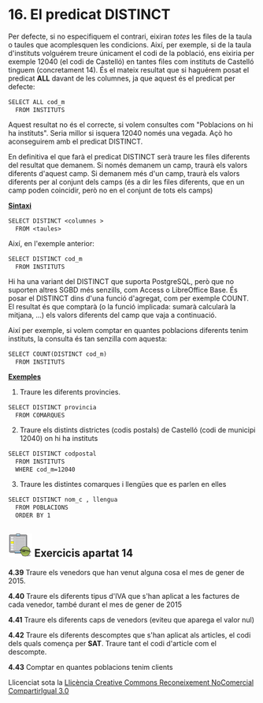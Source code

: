 # 16\. El predicat DISTINCT

Per defecte, si no especifiquem el contrari, eixiran _totes_ les files de la
taula o taules que acomplesquen les condicions. Així, per exemple, si de la
taula d'instituts volguérem treure únicament el codi de la població, ens
eixiria per exemple 12040 (el codi de Castelló) en tantes files com instituts
de Castelló tinguem (concretament 14). És el mateix resultat que si haguérem
posat el predicat **ALL** davant de les columnes, ja que aquest és el predicat
per defecte:
```
SELECT ALL cod_m  
  FROM INSTITUTS
```
Aquest resultat no és el correcte, si volem consultes com "Poblacions on hi ha
instituts". Seria millor si isquera 12040 només una vegada. Açò ho
aconseguirem amb el predicat DISTINCT.

En definitiva el que farà el predicat DISTINCT serà traure les files diferents
del resultat que demanem. Si només demanem un camp, traurà els valors
diferents d'aquest camp. Si demanem més d'un camp, traurà els valors diferents
per al conjunt dels camps (és a dir les files diferents, que en un camp poden
coincidir, però no en el conjunt de tots els camps)

**<u>Sintaxi</u>**
```
SELECT DISTINCT <columnes >  
  FROM <taules>
```
Així, en l'exemple anterior:
```
SELECT DISTINCT cod_m  
  FROM INSTITUTS
```
Hi ha una variant del DISTINCT que suporta PostgreSQL, però que no suporten
altres SGBD més senzills, com Access o LibreOffice Base. És posar el DISTINCT
dins d'una funció d'agregat, com per exemple COUNT. El resultat és que
comptarà (o la funció implicada: sumarà calcularà la mitjana, ...) els valors
diferents del camp que vaja a continuació.

Així per exemple, si volem comptar en quantes poblacions diferents tenim
instituts, la consulta és tan senzilla com aquesta:
```
SELECT COUNT(DISTINCT cod_m)  
  FROM INSTITUTS
```
**<u>Exemples</u>**

  1) Traure les diferents provincies.
```
SELECT DISTINCT provincia  
  FROM COMARQUES
```
  2) Traure els distints districtes (codis postals) de Castelló (codi de municipi 12040) on hi ha instituts
```
SELECT DISTINCT codpostal  
  FROM INSTITUTS  
  WHERE cod_m=12040
```
  3) Traure les distintes comarques i llengües que es parlen en elles
```
SELECT DISTINCT nom_c , llengua  
  FROM POBLACIONS  
  ORDER BY 1
```

## ![](icon_activity.gif) Exercicis apartat 14

**4.39** Traure els venedors que han venut alguna cosa el mes de gener de
2015.

**4.40** Traure els diferents tipus d'IVA que s'han aplicat a les factures de
cada venedor, també durant el mes de gener de 2015

**4.41** Traure els diferents caps de venedors (eviteu que aparega el valor
nul)

**4.42** Traure els diferents descomptes que s'han aplicat als articles, el
codi dels quals comença per **SAT**. Traure tant el codi d'article com el
descompte.

**4.43** Comptar en quantes poblacions tenim clients

Llicenciat sota la  [Llicència Creative Commons Reconeixement NoComercial
CompartirIgual 3.0](http://creativecommons.org/licenses/by-nc-sa/3.0/)


